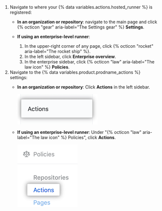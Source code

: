 1. Navigate to where your {% data variables.actions.hosted_runner %} is registered:
   * **In an organization or repository**: navigate to the main page and click {% octicon "gear" aria-label="The Settings gear" %} **Settings**.
   * **If using an enterprise-level runner**:

     1. In the upper-right corner of any page, click {% octicon "rocket" aria-label="The rocket ship" %}.
     1. In the left sidebar, click **Enterprise overview**. 
     1. In the enterprise sidebar, click {% octicon "law" aria-label="The law icon" %} **Policies**.
1. Navigate to the {% data variables.product.prodname_actions %} settings:
   * **In an organization or repository**: Click **Actions** in the left sidebar.

     ![Actions setting](/assets/images/help/settings/settings-sidebar-actions.png)
   * **If using an enterprise-level runner**: Under "{% octicon "law" aria-label="The law icon" %} Policies", click **Actions**.

     ![Actions setting](/assets/images/help/settings/actions-enterprise-policies.png)

